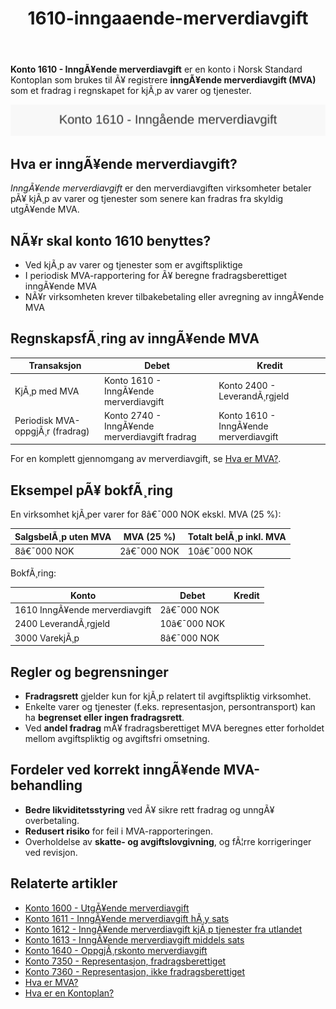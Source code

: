 ﻿---
title: "1610-inngaaende-merverdiavgift"
meta_title: "1610-inngaaende-merverdiavgift"
meta_description: "**Konto 1610 - InngÃ¥ende merverdiavgift** er en konto i Norsk Standard Kontoplan som brukes til Ã¥ registrere **inngÃ¥ende merverdiavgift (MVA)** som et fradra..."
slug: 1610-inngaaende-merverdiavgift
type: blog
layout: pages/single
---

**Konto 1610 - InngÃ¥ende merverdiavgift** er en konto i Norsk Standard Kontoplan som brukes til Ã¥ registrere **inngÃ¥ende merverdiavgift (MVA)** som et fradrag i regnskapet for kjÃ¸p av varer og tjenester.

![Illustrasjon av konto 1610 InngÃ¥ende merverdiavgift](1610-inngaaende-merverdiavgift-image.svg)

## Hva er inngÃ¥ende merverdiavgift?

*InngÃ¥ende merverdiavgift* er den merverdiavgiften virksomheter betaler pÃ¥ kjÃ¸p av varer og tjenester som senere kan fradras fra skyldig utgÃ¥ende MVA.

## NÃ¥r skal konto 1610 benyttes?

* Ved kjÃ¸p av varer og tjenester som er avgiftspliktige
* I periodisk MVA-rapportering for Ã¥ beregne fradragsberettiget inngÃ¥ende MVA
* NÃ¥r virksomheten krever tilbakebetaling eller avregning av inngÃ¥ende MVA

## RegnskapsfÃ¸ring av inngÃ¥ende MVA

| Transaksjon                               | Debet                                     | Kredit                         |
|-------------------------------------------|-------------------------------------------|--------------------------------|
| KjÃ¸p med MVA                              | Konto 1610 - InngÃ¥ende merverdiavgift     | Konto 2400 - LeverandÃ¸rgjeld   |
| Periodisk MVA-oppgjÃ¸r (fradrag)           | Konto 2740 - InngÃ¥ende merverdiavgift fradrag | Konto 1610 - InngÃ¥ende merverdiavgift |

For en komplett gjennomgang av merverdiavgift, se [Hva er MVA?](/blogs/regnskap/hva-er-moms-mva "Hva er MVA? MVA-regnskapsfÃ¸ring og merverdiavgift").

## Eksempel pÃ¥ bokfÃ¸ring

En virksomhet kjÃ¸per varer for 8â€¯000 NOK ekskl. MVA (25 %):

| SalgsbelÃ¸p uten MVA | MVA (25 %) | Totalt belÃ¸p inkl. MVA |
|---------------------|------------|-------------------------|
| 8â€¯000 NOK           | 2â€¯000 NOK  | 10â€¯000 NOK             |

BokfÃ¸ring:

| Konto                                | Debet      | Kredit     |
|--------------------------------------|------------|------------|
| 1610 InngÃ¥ende merverdiavgift        | 2â€¯000 NOK  |            |
| 2400 LeverandÃ¸rgjeld                 | 10â€¯000 NOK |            |
| 3000 VarekjÃ¸p                        | 8â€¯000 NOK  |            |

## Regler og begrensninger

* **Fradragsrett** gjelder kun for kjÃ¸p relatert til avgiftspliktig virksomhet.
* Enkelte varer og tjenester (f.eks. representasjon, persontransport) kan ha **begrenset eller ingen fradragsrett**.
* Ved **andel fradrag** mÃ¥ fradragsberettiget MVA beregnes etter forholdet mellom avgiftspliktig og avgiftsfri omsetning.

## Fordeler ved korrekt inngÃ¥ende MVA-behandling

* **Bedre likviditetsstyring** ved Ã¥ sikre rett fradrag og unngÃ¥ overbetaling.
* **Redusert risiko** for feil i MVA-rapporteringen.
* Overholdelse av **skatte- og avgiftslovgivning**, og fÃ¦rre korrigeringer ved revisjon.

## Relaterte artikler

* [Konto 1600 - UtgÃ¥ende merverdiavgift](/blogs/kontoplan/1600-utgaende-merverdiavgift "Konto 1600 - UtgÃ¥ende merverdiavgift")
* [Konto 1611 - InngÃ¥ende merverdiavgift hÃ¸y sats](/blogs/kontoplan/1611-inngaaende-merverdiavgift-hoy-sats "Konto 1611 - InngÃ¥ende merverdiavgift hÃ¸y sats")
* [Konto 1612 - InngÃ¥ende merverdiavgift kjÃ¸p tjenester fra utlandet](/blogs/kontoplan/1612-inngaaende-merverdiavgift-kjop-tjen-fra-utlandet "Konto 1612 - InngÃ¥ende merverdiavgift kjÃ¸p tjenester fra utlandet")
* [Konto 1613 - InngÃ¥ende merverdiavgift middels sats](/blogs/kontoplan/1613-inngaaende-merverdiavgift-middels-sats "Konto 1613 - InngÃ¥ende merverdiavgift middels sats")
* [Konto 1640 - OppgjÃ¸rskonto merverdiavgift](/blogs/kontoplan/1640-oppgjorskonto-merverdiavgift "Konto 1640 - OppgjÃ¸rskonto merverdiavgift")
* [Konto 7350 - Representasjon, fradragsberettiget](/blogs/kontoplan/7350-representasjon-fradragsberettiget "Konto 7350 - Representasjon, fradragsberettiget")
* [Konto 7360 - Representasjon, ikke fradragsberettiget](/blogs/kontoplan/7360-representasjon-ikke-fradragsberettiget "Konto 7360 - Representasjon, ikke fradragsberettiget")
* [Hva er MVA?](/blogs/regnskap/hva-er-moms-mva "Hva er MVA? MVA-regnskapsfÃ¸ring og merverdiavgift")
* [Hva er en Kontoplan?](/blogs/regnskap/hva-er-kontoplan "Hva er en Kontoplan? Komplett Guide til Kontoplaner i Norsk Regnskap")
